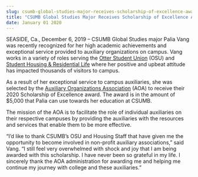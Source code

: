 ```yaml
---
slug: csumb-global-studies-major-receives-scholarship-of-excellence-award
title: "CSUMB Global Studies Major Receives Scholarship of Excellence Award"
date: January 01 2020
---
```


<p>SEASIDE, Ca., December 6, 2019 – CSUMB Global Studies major Palia Vang was recently recognized for her high academic achievements and exceptional service provided to auxiliary organizations on campus. Vang works in a variety of roles serving the <a href="https://csumb.edu/osu">Otter Student Union</a> (OSU) and <a href="https://csumb.edu/housing">Student Housing &amp; Residential Life</a> where her positive and upbeat attitude has impacted thousands of visitors to campus.</p><p>As a result of her exceptional service to campus auxiliaries, she was selected by the <a href="https://csuaoa.org/">Auxiliary Organizations Association</a> (AOA) to receive their 2020 Scholarship of Excellence award. The award is in the amount of $5,000 that Palia can use towards her education at CSUMB.</p><p>The mission of the AOA is to facilitate the role of individual auxiliaries on their respective campuses by providing the auxiliaries with the resources and services that enable them to be more effective.</p><p>“I’d like to thank CSUMB’s OSU and Housing Staff that have given me the opportunity to become involved in non-profit auxiliary associations,” said Vang. “I still feel very overwhelmed with shock and joy that I am being awarded with this scholarship. I have never been so grateful in my life. I sincerely thank the AOA administration for awarding me and helping me continue my journey with college and these auxiliaries.”</p>
